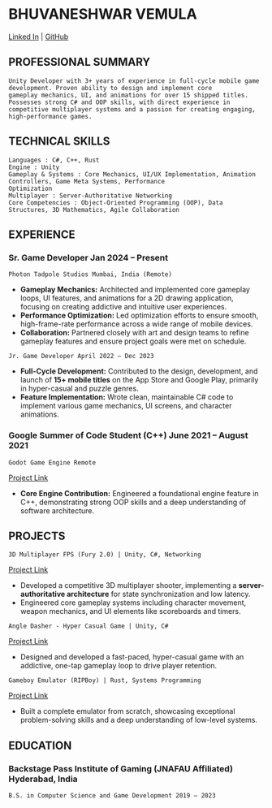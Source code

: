 # BHUVANESHWAR VEMULA


[Linked In](http://www.linkedin.com/in/bhuvaneshwar-vemula/) | [GitHub](https://github.com/Bhu1-V/)

## PROFESSIONAL SUMMARY

```
Unity Developer with 3+ years of experience in full-cycle mobile game development. Proven ability to design and implement core
gameplay mechanics, UI, and animations for over 15 shipped titles. Possesses strong C# and OOP skills, with direct experience in
competitive multiplayer systems and a passion for creating engaging, high-performance games.
```
## TECHNICAL SKILLS

```
Languages : C#, C++, Rust
Engine : Unity
Gameplay & Systems : Core Mechanics, UI/UX Implementation, Animation Controllers, Game Meta Systems, Performance
Optimization
Multiplayer : Server-Authoritative Networking
Core Competencies : Object-Oriented Programming (OOP), Data Structures, 3D Mathematics, Agile Collaboration
```
## EXPERIENCE

### Sr. Game Developer Jan 2024 – Present

```
Photon Tadpole Studios Mumbai, India (Remote)
```
- **Gameplay Mechanics:** Architected and implemented core gameplay loops, UI features, and animations for a 2D drawing
    application, focusing on creating addictive and intuitive user experiences.
- **Performance Optimization:** Led optimization efforts to ensure smooth, high-frame-rate performance across a wide range of
    mobile devices.
- **Collaboration:** Partnered closely with art and design teams to refine gameplay features and ensure project goals were met on
    schedule.

```
Jr. Game Developer April 2022 – Dec 2023
```
- **Full-Cycle Development:** Contributed to the design, development, and launch of **15+ mobile titles** on the App Store and
    Google Play, primarily in hyper-casual and puzzle genres.
- **Feature Implementation:** Wrote clean, maintainable C# code to implement various game mechanics, UI screens, and
    character animations.

### Google Summer of Code Student (C++) June 2021 – August 2021

```
Godot Game Engine Remote 
```
[Project Link](https://summerofcode.withgoogle.com/archive/2021/projects/5660917559197696)
- **Core Engine Contribution:** Engineered a foundational engine feature in C++, demonstrating strong OOP skills and a deep
    understanding of software architecture.

## PROJECTS

```
3D Multiplayer FPS (Fury 2.0) | Unity, C#, Networking
```
[Project Link](https://github.com/Bhu1-V/Fury-Multiplayer)

- Developed a competitive 3D multiplayer shooter, implementing a **server-authoritative architecture** for state
    synchronization and low latency.
- Engineered core gameplay systems including character movement, weapon mechanics, and UI elements like scoreboards and
    timers.

```
Angle Dasher - Hyper Casual Game | Unity, C#
```
[Project Link](https://eastereggstudios.itch.io/angle-dasher)
- Designed and developed a fast-paced, hyper-casual game with an addictive, one-tap gameplay loop to drive player retention.

```
Gameboy Emulator (RIPBoy) | Rust, Systems Programming
```
[Project Link](github.com/Bhu1-V/RIPBoy)
- Built a complete emulator from scratch, showcasing exceptional problem-solving skills and a deep understanding of low-level
    systems.

## EDUCATION

### Backstage Pass Institute of Gaming (JNAFAU Affiliated) Hyderabad, India

```
B.S. in Computer Science and Game Development 2019 – 2023
```


